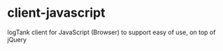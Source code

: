 # client-javascript
logTank client for JavaScript (Browser) to support easy of use, on top of jQuery
